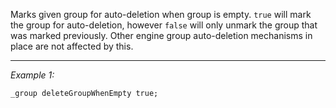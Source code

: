 Marks given group for auto-deletion when group is empty. `true` will mark the group for auto-deletion, however `false` will only unmark the group that was marked previously. Other engine group auto-deletion mechanisms in place are not affected by this.


---
*Example 1:*
```sqf
_group deleteGroupWhenEmpty true;
```